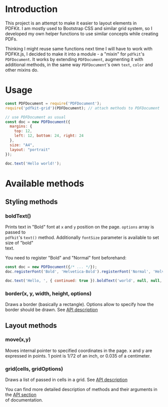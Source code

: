 # Introduction

This project is an attempt to make it easier to layout elements in  
PDFKit. I am mostly used to Bootstrap CSS and similar grid system, so I  
developed my own helper functions to use similar concepts while creating PDFs.

Thinking I might reuse same functions next time I will have to work with  
PDFKit.js, I decided to make it into a module - a "mixin" for `pdfkit`'s  
`PDFDocument`. It works by extending `PDFDocument`, augmenting it with  
additional methods, in the same way `PDFDocument`'s own `text`, `color` and  
other mixins do.

# Usage

```javascript
const PDFDocument = require('PDFDocument');
require('pdfkit-grid')(PDFDocument); // attach methods to PDFDocument

// use PDFDocument as usual
const doc = new PDFDocument({
  margins: {
    top: 12,
    left: 12, bottom: 24, right: 24
  },
  size: "A4",
  layout: "portrait"
});

doc.text('Hello world!');
```

# Available methods

## Styling methods

### boldText\(\)

Prints text in "Bold" font at `x` and `y` position on the page. `options` array is passed to  
`pdfkit`'s `text()` method. Additionally `fontSize` parameter is available to set size of "bold"  
text.

You need to register "Bold" and "Normal" font beforehand:

```js
const doc = new PDFDocument({/* ... */});
doc.registerFont('Bold', 'Helvetica-Bold').registerFont('Normal', 'Helvetica');

doc.text('Hello, ', { continued: true }).boldText('world', null, null, { fontSize: 12 });
```

### border\(x, y, width, height, options\)

Draws a border \(basically a rectangle\). Options allow to specify how the border should be drawn. See [API description](./api.md#module_pdfkitgrid.border)

## Layout methods

### move\(x,y\)

Moves internal pointer to specified coordinates in the page. x and y are expressed in points. 1 point is 1/72 of an inch, or 0.035 of a centimeter. 

### grid\(cells, gridOptions\)

Draws a list of passed in cells in a grid. See [API description](/api.md#module_pdfkitgrid.grid)

You can find more detailed description of methods and their arguments in the [API section](/api.md)  
of documentation.


